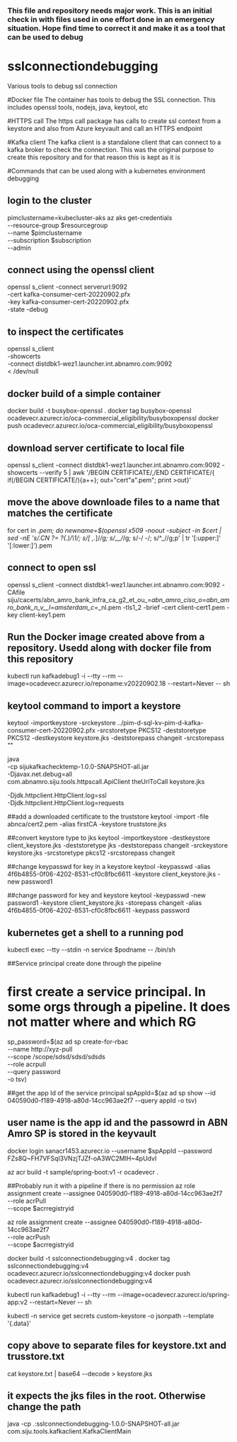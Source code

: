### This file and repository needs major work. This is an initial check in with files used in one effort done in an emergency situation. Hope find time to correct it and make it as a tool that can be used to debug


# sslconnectiondebugging
Various tools to debug ssl connection

#Docker file
The container has tools to debug the SSL connection. This includes openssl tools, nodejs, 
java, keytool, etc

#HTTPS call
The https call package has calls to create ssl context from a keystore and also from
Azure keyvault and call an HTTPS endpoint

#Kafka client
The kafka client is a standalone client that can connect to a kafka broker to check the
connection. This was the original purpose to create this repository and for that reason
this is kept as it is

#Commands that can be used along with a kubernetes environment debugging

## login to the cluster
pimclustername=kubecluster-aks
az aks get-credentials \
--resource-group $resourcegroup \
--name $pimclustername \
--subscription $subscription \
--admin

## connect using the openssl client
openssl s_client -connect serverurl:9092 \
-cert kafka-consumer-cert-20220902.pfx \
-key kafka-consumer-cert-20220902.pfx  \
-state -debug

## to inspect the certificates
openssl s_client \
-showcerts \
-connect distdbk1-wez1.launcher.int.abnamro.com:9092 \
< /dev/null


## docker build of a simple container
docker build -t busybox-openssl .
docker tag busybox-openssl ocadevecr.azurecr.io/oca-commercial_eligibility/busyboxopenssl
docker push ocadevecr.azurecr.io/oca-commercial_eligibility/busyboxopenssl


## download server certificate to local file
openssl s_client -connect distdbk1-wez1.launcher.int.abnamro.com:9092 -showcerts  --verify 5 |  awk '/BEGIN CERTIFICATE/,/END CERTIFICATE/{ if(/BEGIN CERTIFICATE/){a++}; out="cert"a".pem"; print >out}'

## move the above downloade files to a name that matches the certificate
for cert in *.pem; do newname=$(openssl x509 -noout -subject -in $cert | sed -nE 's/.*CN ?= ?(.*)/\1/; s/[ ,.*]/_/g; s/__/_/g; s/_-_/ -/; s/^_//g;p' | tr '[:upper:]' '[:lower:]').pem

## connect to open ssl
openssl s_client -connect distdbk1-wez1.launcher.int.abnamro.com:9092 -CAfile siju/cacerts/abn_amro_bank_infra_ca_g2_et_ou_\=_abn_amro_ciso_o_\=_abn_amro_bank_n_v__l_\=_amsterdam_c_\=_nl.pem -tls1_2 -brief -cert client-cert1.pem -key client-key1.pem

## Run the Docker image created above from a repository. Usedd along with docker file from this repository
kubectl run kafkadebug1 -i --tty --rm --image=ocadevecr.azurecr.io/reponame:v20220902.18 --restart=Never -- sh

## keytool command to import a keystore
keytool -importkeystore -srckeystore ../pim-d-sql-kv-pim-d-kafka-consumer-cert-20220902.pfx -srcstoretype PKCS12 -deststoretype PKCS12 -destkeystore keystore.jks -deststorepass changeit -srcstorepass ""

java \
-cp sijukafkachecktemp-1.0.0-SNAPSHOT-all.jar \
-Djavax.net.debug=all \
com.abnamro.siju.tools.httpscall.ApiClient theUrlToCall keystore.jks

-Djdk.httpclient.HttpClient.log=ssl \
-Djdk.httpclient.HttpClient.log=requests


##add a downloaded certificate to the truststore
keytool -import -file abnca/cert2.pem  -alias firstCA -keystore truststore.jks

##convert keystore type to jks
keytool -importkeystore -destkeystore client_keystore.jks -deststoretype jks -deststorepass changeit -srckeystore keystore.jks  -srcstoretype pkcs12 -srcstorepass changeit

##change keypasswd for key in a keystore
keytool -keypasswd -alias 4f6b4855-0f06-4202-8531-cf0c8fbc6611 -keystore client_keystore.jks -new password1

##change password for key and keystore
keytool -keypasswd -new password1 -keystore client_keystore.jks -storepass changeit -alias 4f6b4855-0f06-4202-8531-cf0c8fbc6611 -keypass password

## kubernetes get a shell to a running pod
kubectl exec --tty --stdin -n service $podname -- /bin/sh


##Service principal create done through the pipeline
# first create a service principal. In some orgs through a pipeline. It does not matter where and which RG
sp_password=$(az ad sp create-for-rbac \
--name http://xyz-pull \
--scope /scope/sdsd/sdsd/sdsds \
--role acrpull \
--query password \
-o tsv)

##get the app Id of the service principal
spAppId=$(az ad sp show --id 040590d0-f189-4918-a80d-14cc963ae2f7 --query appId -o tsv)

## user name is the app id and the passowrd in ABN Amro SP is stored in the keyvault
docker login sanacr1453.azurecr.io  --username $spAppId --password FZs8Q~FH7VFSql3VNzjTJZf-oA3WC2MlH~4pUdvI

az acr build -t sample/spring-boot:v1 -r ocadevecr .

##Probably run it with a pipeline if there is no permission
az role assignment create --assignee 040590d0-f189-4918-a80d-14cc963ae2f7 \
--role acrPull \
--scope $acrregistryid

az role assignment create --assignee 040590d0-f189-4918-a80d-14cc963ae2f7 \
--role acrPush \
--scope $acrregistryid

docker build -t sslconnectiondebugging:v4 .
docker tag sslconnectiondebugging:v4 ocadevecr.azurecr.io/sslconnectiondebugging:v4
docker push ocadevecr.azurecr.io/sslconnectiondebugging:v4

kubectl run kafkadebug1 -i --tty --rm --image=ocadevecr.azurecr.io/spring-app:v2 --restart=Never -- sh

kubectl -n service get secrets custom-keystore -o jsonpath --template '{.data}'
## copy above to separate files for keystore.txt and trusstore.txt
cat keystore.txt | base64 --decode > keystore.jks


## it expects the jks files in the root. Otherwise change the path
java -cp .:sslconnectiondebugging-1.0.0-SNAPSHOT-all.jar  com.siju.tools.kafkaclient.KafkaClientMain

